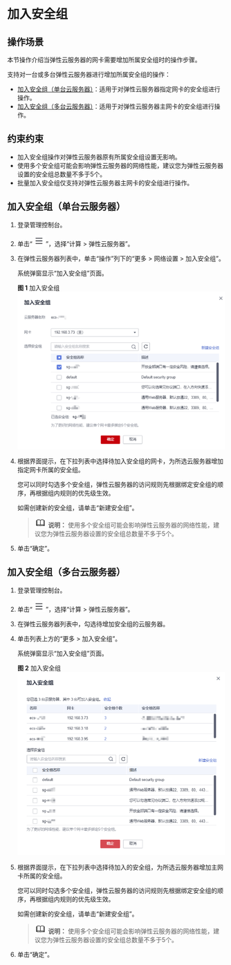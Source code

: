 # 加入安全组<a name="ecs_03_0612"></a>

## 操作场景<a name="section5630193654713"></a>

本节操作介绍当弹性云服务器的网卡需要增加所属安全组时的操作步骤。

支持对一台或多台弹性云服务器进行增加所属安全组的操作：

-   [加入安全组（单台云服务器）](#section122441652828)：适用于对弹性云服务器指定网卡的安全组进行操作。
-   [加入安全组（多台云服务器）](#section4214198113518)：适用于对弹性云服务器主网卡的安全组进行操作。

## 约束约束<a name="section5243818103912"></a>

-   加入安全组操作对弹性云服务器原有所属安全组设置无影响。
-   使用多个安全组可能会影响弹性云服务器的网络性能，建议您为弹性云服务器设置的安全组总数量不多于5个。
-   批量加入安全组仅支持对弹性云服务器主网卡的安全组进行操作。

## 加入安全组（单台云服务器）<a name="section122441652828"></a>

1.  登录管理控制台。
2.  单击“![](figures/service-list.jpg)”，选择“计算 \> 弹性云服务器”。
3.  在弹性云服务器列表中，单击“操作”列下的“更多 \> 网络设置 \> 加入安全组”。

    系统弹窗显示“加入安全组”页面。

    **图 1**  加入安全组<a name="fig1891392910249"></a>  
    ![](figures/加入安全组.png "加入安全组")

4.  根据界面提示，在下拉列表中选择待加入安全组的网卡，为所选云服务器增加指定网卡所属的安全组。

    您可以同时勾选多个安全组，弹性云服务器的访问规则先根据绑定安全组的顺序，再根据组内规则的优先级生效。

    如需创建新的安全组，请单击“新建安全组”。

    >![](public_sys-resources/icon-note.gif) **说明：** 
    >使用多个安全组可能会影响弹性云服务器的网络性能，建议您为弹性云服务器设置的安全组总数量不多于5个。

5.  单击“确定”。

## 加入安全组（多台云服务器）<a name="section4214198113518"></a>

1.  登录管理控制台。
2.  单击“![](figures/service-list-32.jpg)”，选择“计算 \> 弹性云服务器”。
3.  在弹性云服务器列表中，勾选待增加安全组的云服务器。
4.  单击列表上方的“更多 \> 加入安全组”。

    系统弹窗显示“加入安全组”页面。

    **图 2**  加入安全组<a name="fig1221513873514"></a>  
    ![](figures/加入安全组-33.png "加入安全组-33")

5.  根据界面提示，在下拉列表中选择待加入的安全组，为所选云服务器增加主网卡所属的安全组。

    您可以同时勾选多个安全组，弹性云服务器的访问规则先根据绑定安全组的顺序，再根据组内规则的优先级生效。

    如需创建新的安全组，请单击“新建安全组”。

    >![](public_sys-resources/icon-note.gif) **说明：** 
    >使用多个安全组可能会影响弹性云服务器的网络性能，建议您为弹性云服务器设置的安全组总数量不多于5个。

6.  单击“确定”。

